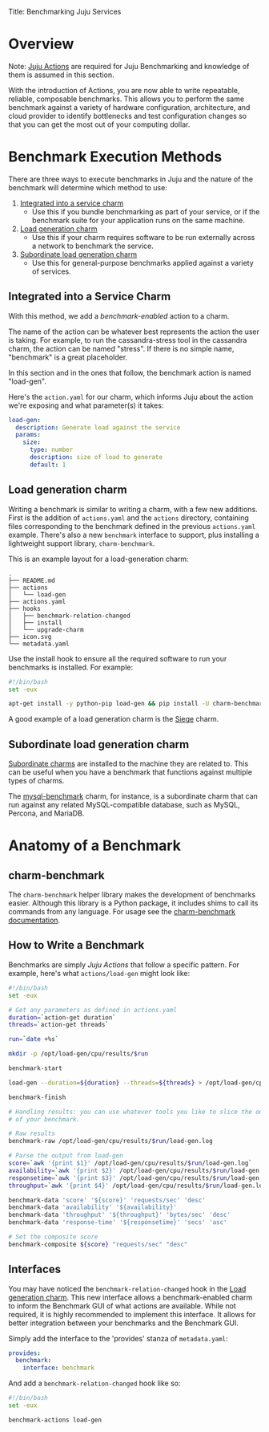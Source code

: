 Title: Benchmarking Juju Services

# Overview

Note: [Juju Actions](authors-charm-actions.html) are required for Juju
Benchmarking and knowledge of them is assumed in this section.

With the introduction of Actions, you are now able to write repeatable,
reliable, composable benchmarks. This allows you to perform the same benchmark
against a variety of hardware configuration, architecture, and cloud provider
to identify bottlenecks and test configuration changes so that you can get the
most out of your computing dollar.


# Benchmark Execution Methods

There are three ways to execute benchmarks in Juju and the nature of the
benchmark will determine which method to use:

1. [Integrated into a service charm](#integrated-into-a-service-charm)
    - Use this if you bundle benchmarking as part of your service, or if the
      benchmark suite for your application runs on the same machine.
2. [Load generation charm](#load-generation-charm)
    - Use this if your charm requires software to be run externally across a
      network to benchmark the service.
3. [Subordinate load generation charm](#subordinate-load-generation-charm)
    - Use this for general-purpose benchmarks applied against a variety of
      services.


## Integrated into a Service Charm

With this method, we add a *benchmark-enabled* action to a charm.

The name of the action can be whatever best represents the action the user is
taking. For example, to run the cassandra-stress tool in the cassandra charm,
the action can be named "stress". If there is no simple name, "benchmark" is a
great placeholder.

In this section and in the ones that follow, the benchmark action is named
"load-gen".

Here's the `action.yaml` for our charm, which informs Juju about the action
we're exposing and what parameter(s) it takes:

```yaml
load-gen:
  description: Generate load against the service
  params:
    size:
      type: number
      description: size of load to generate
      default: 1
```


## Load generation charm

Writing a benchmark is similar to writing a charm, with a few new additions.
First is the addition of `actions.yaml` and the `actions` directory, containing
files corresponding to the benchmark defined in the previous `actions.yaml`
example. There's also a new `benchmark` interface to support, plus installing a
lightweight support library, `charm-benchmark`.

This is an example layout for a load-generation charm:

```no-highlight
.
├── README.md
├── actions
│   └── load-gen
├── actions.yaml
├── hooks
│   ├── benchmark-relation-changed
│   ├── install
│   └── upgrade-charm
├── icon.svg
└── metadata.yaml
```

Use the install hook to ensure all the required software to run your benchmarks
is installed. For example:

```bash
#!/bin/bash
set -eux

apt-get install -y python-pip load-gen && pip install -U charm-benchmark
```

A good example of a load generation charm is the
[Siege](https://github.com/juju-solutions/siege) charm.


## Subordinate load generation charm

[Subordinate charms](authors-subordinate-services.html) are installed to the
machine they are related to. This can be useful when you have a benchmark that
functions against multiple types of charms.

The [mysql-benchmark](https://github.com/juju-solutions/mysql-benchmark) charm,
for instance, is a subordinate charm that can run against any related
MySQL-compatible database, such as MySQL, Percona, and MariaDB.


# Anatomy of a Benchmark

## charm-benchmark

The `charm-benchmark` helper library makes the development of benchmarks
easier. Although this library is a Python package, it includes shims to call its
commands from any language. For usage see the
[charm-benchmark documentation](http://charm-benchmark.readthedocs.org/en/latest/).


## How to Write a Benchmark

Benchmarks are simply *Juju Actions* that follow a specific pattern. For
example, here's what `actions/load-gen` might look like:

```bash
#!/bin/bash
set -eux

# Get any parameters as defined in actions.yaml
duration=`action-get duration`
threads=`action-get threads`

run=`date +%s`

mkdir -p /opt/load-gen/cpu/results/$run

benchmark-start

load-gen --duration=${duration} --threads=${threads} > /opt/load-gen/cpu/results/$run/load-gen.log

benchmark-finish

# Handling results: you can use whatever tools you like to slice the output
# of your benchmark.

# Raw results
benchmark-raw /opt/load-gen/cpu/results/$run/load-gen.log

# Parse the output from load-gen
score=`awk '{print $1}' /opt/load-gen/cpu/results/$run/load-gen.log`
availability=`awk '{print $2}' /opt/load-gen/cpu/results/$run/load-gen.log`
responsetime=`awk '{print $3}' /opt/load-gen/cpu/results/$run/load-gen.log`
throughput=`awk '{print $4}' /opt/load-gen/cpu/results/$run/load-gen.log`

benchmark-data 'score' '${score}' 'requests/sec' 'desc'
benchmark-data 'availability' '${availability}'
benchmark-data 'throughput' '${throughput}' 'bytes/sec' 'desc'
benchmark-data 'response-time' '${responsetime}' 'secs' 'asc'

# Set the composite score
benchmark-composite ${score} "requests/sec" "desc"
```


## Interfaces

You may have noticed the `benchmark-relation-changed` hook in the [Load
generation charm](#load-generation-charm). This new interface allows a
benchmark-enabled charm to inform the Benchmark GUI of what actions are
available. While not required, it is highly recommended to implement this
interface. It allows for better integration between your benchmarks and the
Benchmark GUI.

Simply add the interface to the 'provides' stanza of `metadata.yaml`:

```yaml
provides:
  benchmark:
    interface: benchmark
```

And add a `benchmark-relation-changed` hook like so:

```bash
#!/bin/bash
set -eux

benchmark-actions load-gen

```
